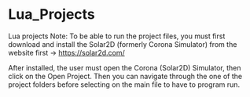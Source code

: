# Lua_Projects
Lua projects 
Note: To be able to run the project files, you must first download and install the Solar2D (formerly Corona Simulator) from the website first -> https://solar2d.com/

After installed, the user must open the Corona (Solar2D) Simulator, then click on the Open Project. Then you can navigate through the one of the project folders before selecting on the main file to have to program run.
